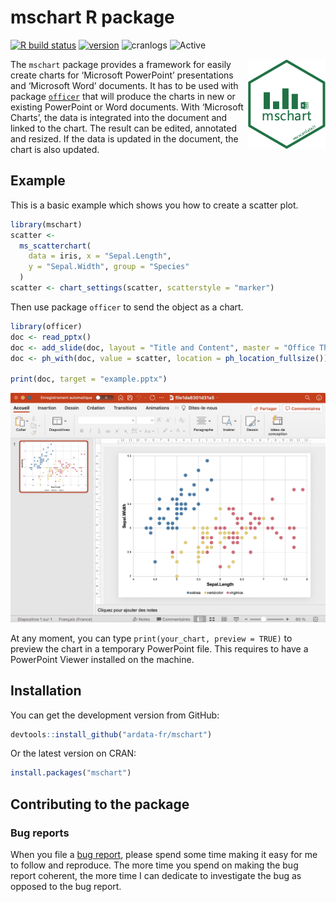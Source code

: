 mschart R package
================

<!-- README.md is generated from README.Rmd. Please edit that file -->

[![R build
status](https://github.com/ardata-fr/mschart/workflows/R-CMD-check/badge.svg)](https://github.com/ardata-fr/mschart/actions)
[![version](https://www.r-pkg.org/badges/version/mschart)](https://CRAN.R-project.org/package=mschart)
![cranlogs](https://cranlogs.r-pkg.org/badges/mschart)
![Active](http://www.repostatus.org/badges/latest/active.svg)

<a href="https://github.com/ardata-fr/mschart"><img src="man/figures/logo.png" alt="mschart logo" align="right" /></a>
The `mschart` package provides a framework for easily create charts for
‘Microsoft PowerPoint’ presentations and ‘Microsoft Word’ documents. It
has to be used with package
[`officer`](https://davidgohel.github.io/officer/) that will produce the
charts in new or existing PowerPoint or Word documents. With ‘Microsoft
Charts’, the data is integrated into the document and linked to the
chart. The result can be edited, annotated and resized. If the data is
updated in the document, the chart is also updated.

## Example

This is a basic example which shows you how to create a scatter plot.

``` r
library(mschart)
scatter <-
  ms_scatterchart(
    data = iris, x = "Sepal.Length",
    y = "Sepal.Width", group = "Species"
  )
scatter <- chart_settings(scatter, scatterstyle = "marker")
```

Then use package `officer` to send the object as a chart.

``` r
library(officer)
doc <- read_pptx()
doc <- add_slide(doc, layout = "Title and Content", master = "Office Theme")
doc <- ph_with(doc, value = scatter, location = ph_location_fullsize())

print(doc, target = "example.pptx")
```

![](man/figures/README-example.png)

At any moment, you can type `print(your_chart, preview = TRUE)` to
preview the chart in a temporary PowerPoint file. This requires to have
a PowerPoint Viewer installed on the machine.

## Installation

You can get the development version from GitHub:

``` r
devtools::install_github("ardata-fr/mschart")
```

Or the latest version on CRAN:

``` r
install.packages("mschart")
```

## Contributing to the package

### Bug reports

When you file a [bug
report](https://github.com/ardata-fr/mschart/issues), please spend some
time making it easy for me to follow and reproduce. The more time you
spend on making the bug report coherent, the more time I can dedicate to
investigate the bug as opposed to the bug report.
